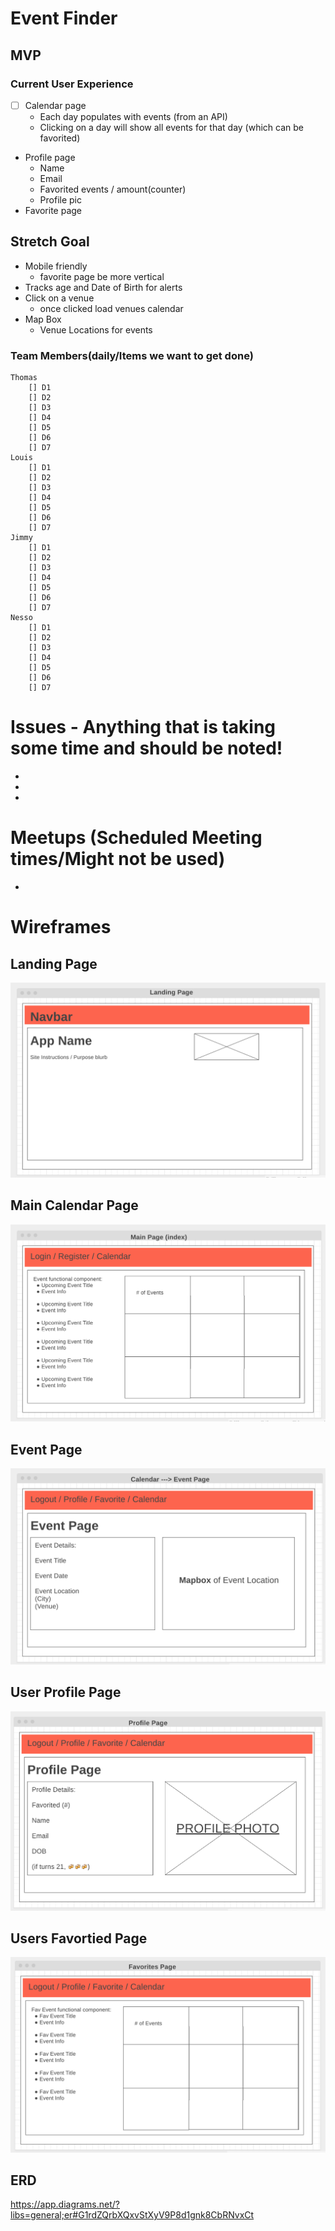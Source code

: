 # Event Finder

## MVP
### Current User Experience
- [ ] Calendar page
  - Each day populates with events (from an API)
  - Clicking on a day will show all events for that day (which can be favorited)
- Profile page 
  - Name
  - Email
  - Favorited events / amount(counter)
  - Profile pic
- Favorite page

## Stretch Goal
- Mobile friendly
  - favorite page be more vertical 
- Tracks age and Date of Birth for alerts
- Click on a venue
  - once clicked load venues calendar
- Map Box 
  - Venue Locations for events

### Team Members(daily/Items we want to get done)
    Thomas
        [] D1
        [] D2
        [] D3
        [] D4
        [] D5
        [] D6
        [] D7
    Louis    
        [] D1
        [] D2
        [] D3
        [] D4
        [] D5
        [] D6
        [] D7
    Jimmy
        [] D1
        [] D2
        [] D3
        [] D4
        [] D5
        [] D6
        [] D7
    Nesso
        [] D1
        [] D2
        [] D3
        [] D4
        [] D5
        [] D6
        [] D7
# Issues - Anything that is taking some time and should be noted!
- 
- 
- 
# Meetups (Scheduled Meeting times/Might not be used)
- 
# Wireframes

## Landing Page
![](/public/wireframe/Landing-Page-Wireframe.png)
## Main Calendar Page
![](/public/wireframe/Main-Page-Wireframe.png)
## Event Page
![](/public/wireframe/Event-Page-Wireframe.png)
## User Profile Page
![](/public/wireframe/Profile-Page-Wireframe.png)
## Users Favortied Page
![](/public/wireframe/Favorites-Page-Wireframe.png)

## ERD
https://app.diagrams.net/?libs=general;er#G1rdZQrbXQxvStXyV9P8d1gnk8CbRNvxCt
